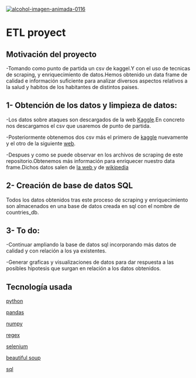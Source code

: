 <a href="https://www.gifsanimados.org/cat-alcohol-328.htm"><img src="https://www.gifsanimados.org/data/media/328/alcohol-imagen-animada-0116.gif" border="0" alt="alcohol-imagen-animada-0116" /></a>

# ETL proyect

## Motivación del proyecto

-Tomando como punto de partida un csv de kaggel.Y con el uso de tecnicas de scraping, y enriquecimiento de datos.Hemos obtenido un data frame de calidad e información suficiente para analizar diversos aspectos relativos a la salud y habitos de los habitantes de distintos paises.

## 1- Obtención de los datos y limpieza de datos:

-Los datos sobre ataques son descargados de la web [Kaggle](https://www.kaggle.com/sansuthi/alcohol-consumption).En concreto nos descargamos el csv que usaremos de punto de partida.

-Posteriormente obtenemos dos csv más el primero de [kaggle](https://www.kaggle.com/majyhain/death-cause-by-country) nuevamente y el otro de la siguiente [web](https://worldpopulationreview.com/country-rankings/smoking-rates-by-country).

-Despues y como se puede observar en los archivos de scraping de este repositorio.Obtenemos más información para enriquecer nuestro data frame.Dichos datos salen de [ la web ](https://www.worlddata.info/life-expectancy.php) y de [wikipedia](https://en.wikipedia.org/wiki/List_of_countries_by_obesity_rate)

## 2- Creación de base de datos SQL

Todos los datos obtenidos tras este proceso de scraping y enriquecimiento son almacenados en una base de datos creada en sql con el nombre de countries_db.

## 3- To do:

-Continuar ampliando la base de datos sql incorporando más datos de calidad y con relación a los ya existentes.

-Generar graficas y visualizaciones de datos para dar respuesta a las posibles hipotesis que surgan en relación a los datos obtenidos.

## Tecnología usada


[python](https://docs.python.org/3/)

[pandas](https://pandas.pydata.org/)

[numpy](https://numpy.org/)

[regex](https://docs.microsoft.com/es-es/dotnet/api/system.text.regularexpressions.regex?view=net-6.0)

[selenium](https://www.selenium.dev/)

[beautiful soup](https://www.crummy.com/software/BeautifulSoup/bs4/doc/)

[sql](https://www.mysql.com/)








